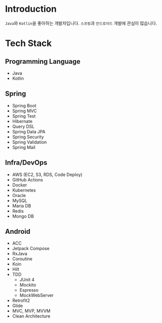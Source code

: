 # Introduction
`Java`와 `Kotlin`을 좋아하는 개발자입니다. `스프링`과 `안드로이드` 개발에 관심이 많습니다.

# Tech Stack

## Programming Language
- Java
- Kotlin
 
## Spring
* Spring Boot
* Spring MVC
* Spring Test
* Hibernate 
* Query DSL
* Spring Data JPA
* Spring Security  
* Spring Validation
* Spring Mail

## Infra/DevOps
* AWS (EC2, S3, RDS, Code Deploy)
* GitHub Actions
* Docker
* Kubernetes
* Oracle
* MySQL
* Maria DB
* Redis
* Mongo DB

## Android
- ACC
- Jetpack Compose
- RxJava
- Coroutine
- Koin
- Hilt
- TDD
  - JUnit 4
  - Mockito
  - Espresso
  - MockWebServer
- Retrofit2
- Glide
- MVC, MVP, MVVM
- Clean Architecture
